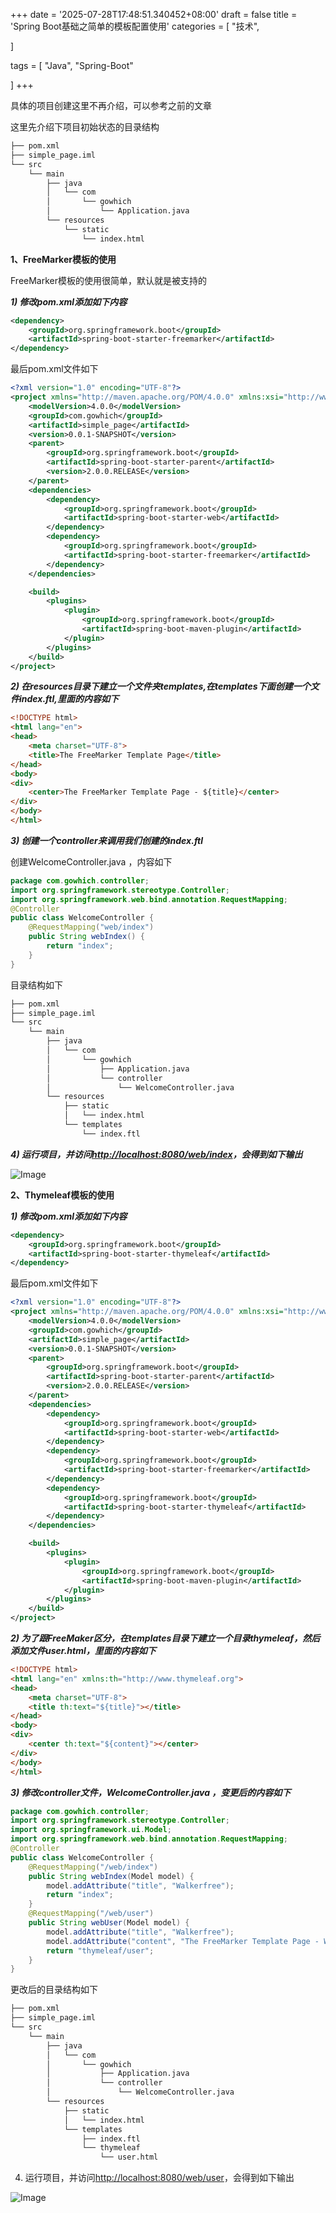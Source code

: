 +++
date = '2025-07-28T17:48:51.340452+08:00'
draft = false
title = 'Spring Boot基础之简单的模板配置使用'
categories = [
    "技术",

]

tags = [
    "Java",
    "Spring-Boot"

]
+++

具体的项目创建这里不再介绍，可以参考之前的文章

这里先介绍下项目初始状态的目录结构

```bash
├── pom.xml
├── simple_page.iml
└── src
    └── main
        ├── java
        │   └── com
        │       └── gowhich
        │           └── Application.java
        └── resources
            └── static
                └── index.html
```

**1、FreeMarker模板的使用**

FreeMarker模板的使用很简单，默认就是被支持的

***1) 修改pom.xml添加如下内容***

```xml
<dependency>
    <groupId>org.springframework.boot</groupId>
    <artifactId>spring-boot-starter-freemarker</artifactId>
</dependency>
```

最后pom.xml文件如下

```xml
<?xml version="1.0" encoding="UTF-8"?>
<project xmlns="http://maven.apache.org/POM/4.0.0" xmlns:xsi="http://www.w3.org/2001/XMLSchema-instance" xsi:schemaLocation="http://maven.apache.org/POM/4.0.0 http://maven.apache.org/xsd/maven-4.0.0.xsd">
	<modelVersion>4.0.0</modelVersion>
	<groupId>com.gowhich</groupId>
	<artifactId>simple_page</artifactId>
	<version>0.0.1-SNAPSHOT</version>
	<parent>
	    <groupId>org.springframework.boot</groupId>
	    <artifactId>spring-boot-starter-parent</artifactId>
	    <version>2.0.0.RELEASE</version>
	</parent>
	<dependencies>
	    <dependency>
	        <groupId>org.springframework.boot</groupId>
	        <artifactId>spring-boot-starter-web</artifactId>
	    </dependency>
		<dependency>
			<groupId>org.springframework.boot</groupId>
			<artifactId>spring-boot-starter-freemarker</artifactId>
		</dependency>
	</dependencies>

	<build>
	    <plugins>
	        <plugin>
	            <groupId>org.springframework.boot</groupId>
	            <artifactId>spring-boot-maven-plugin</artifactId>
	        </plugin>
	    </plugins>
	</build>
</project>
```

***2) 在resources目录下建立一个文件夹templates,在templates下面创建一个文件index.ftl,里面的内容如下***

```html
<!DOCTYPE html>
<html lang="en">
<head>
    <meta charset="UTF-8">
    <title>The FreeMarker Template Page</title>
</head>
<body>
<div>
    <center>The FreeMarker Template Page - ${title}</center>
</div>
</body>
</html>
```

***3) 创建一个controller来调用我们创建的index.ftl***

创建WelcomeController.java ，内容如下

```java
package com.gowhich.controller;
import org.springframework.stereotype.Controller;
import org.springframework.web.bind.annotation.RequestMapping;
@Controller
public class WelcomeController {
    @RequestMapping("web/index")
    public String webIndex() {
        return "index";
    }
}
```

目录结构如下

```bash
├── pom.xml
├── simple_page.iml
└── src
    └── main
        ├── java
        │   └── com
        │       └── gowhich
        │           ├── Application.java
        │           └── controller
        │               └── WelcomeController.java
        └── resources
            ├── static
            │   └── index.html
            └── templates
                └── index.ftl
```

***4) 运行项目，并访问<http://localhost:8080/web/index>，会得到如下输出***

![Image](https://cdn.xiaorongmao.com/up/127-1.png)

**2、Thymeleaf模板的使用**

***1) 修改pom.xml添加如下内容***

```xml
<dependency>
    <groupId>org.springframework.boot</groupId>
    <artifactId>spring-boot-starter-thymeleaf</artifactId>
</dependency>
```

最后pom.xml文件如下

```xml
<?xml version="1.0" encoding="UTF-8"?>
<project xmlns="http://maven.apache.org/POM/4.0.0" xmlns:xsi="http://www.w3.org/2001/XMLSchema-instance" xsi:schemaLocation="http://maven.apache.org/POM/4.0.0 http://maven.apache.org/xsd/maven-4.0.0.xsd">
	<modelVersion>4.0.0</modelVersion>
	<groupId>com.gowhich</groupId>
	<artifactId>simple_page</artifactId>
	<version>0.0.1-SNAPSHOT</version>
	<parent>
	    <groupId>org.springframework.boot</groupId>
	    <artifactId>spring-boot-starter-parent</artifactId>
	    <version>2.0.0.RELEASE</version>
	</parent>
	<dependencies>
	    <dependency>
	        <groupId>org.springframework.boot</groupId>
	        <artifactId>spring-boot-starter-web</artifactId>
	    </dependency>
		<dependency>
			<groupId>org.springframework.boot</groupId>
			<artifactId>spring-boot-starter-freemarker</artifactId>
		</dependency>
		<dependency>
			<groupId>org.springframework.boot</groupId>
			<artifactId>spring-boot-starter-thymeleaf</artifactId>
		</dependency>
	</dependencies>

	<build>
	    <plugins>
	        <plugin>
	            <groupId>org.springframework.boot</groupId>
	            <artifactId>spring-boot-maven-plugin</artifactId>
	        </plugin>
	    </plugins>
	</build>
</project>
```

***2) 为了跟FreeMaker区分，在templates目录下建立一个目录thymeleaf，然后添加文件user.html，里面的内容如下***

```html
<!DOCTYPE html>
<html lang="en" xmlns:th="http://www.thymeleaf.org">
<head>
    <meta charset="UTF-8">
    <title th:text="${title}"></title>
</head>
<body>
<div>
    <center th:text="${content}"></center>
</div>
</body>
</html>
```

***3) 修改controller文件，WelcomeController.java ，变更后的内容如下***

```java
package com.gowhich.controller;
import org.springframework.stereotype.Controller;
import org.springframework.ui.Model;
import org.springframework.web.bind.annotation.RequestMapping;
@Controller
public class WelcomeController {
    @RequestMapping("/web/index")
    public String webIndex(Model model) {
        model.addAttribute("title", "Walkerfree");
        return "index";
    }
    @RequestMapping("/web/user")
    public String webUser(Model model) {
        model.addAttribute("title", "Walkerfree");
        model.addAttribute("content", "The FreeMarker Template Page - Walkerfree");
        return "thymeleaf/user";
    }
}
```

更改后的目录结构如下

```bash
├── pom.xml
├── simple_page.iml
└── src
    └── main
        ├── java
        │   └── com
        │       └── gowhich
        │           ├── Application.java
        │           └── controller
        │               └── WelcomeController.java
        └── resources
            ├── static
            │   └── index.html
            └── templates
                ├── index.ftl
                └── thymeleaf
                    └── user.html
```

4) 运行项目，并访问<http://localhost:8080/web/user>，会得到如下输出

![Image](https://cdn.xiaorongmao.com/up/127-2.png)
